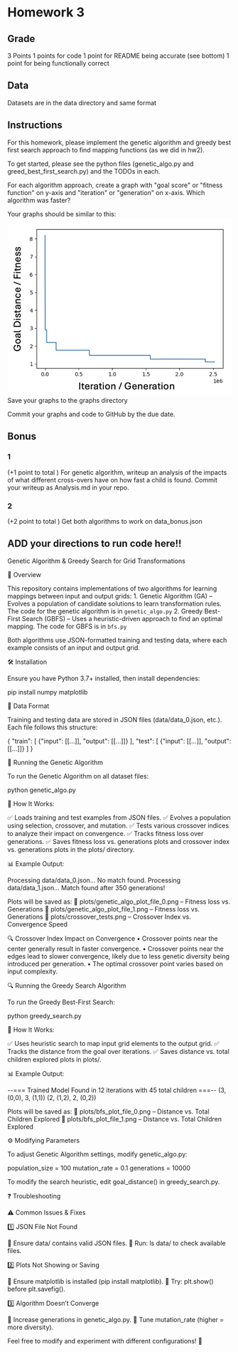 # Homework 3

## Grade
3 Points
1 points for code
1 point for README being accurate (see bottom)
1 point for being functionally correct

## Data
Datasets are in the data directory and same format


## Instructions
For this homework, please implement the genetic algorithm
and greedy best first search approach to find mapping functions (as we did in hw2).

To get started, please see the python files (genetic_algo.py and greed_best_first_search.py) and the TODOs in each.

For each algorithm approach, create a graph with "goal score" or "fitness function" on y-axis
and "iteration" or "generation" on x-axis. Which algorithm was faster?

Your graphs should be similar to this:
![example_plot.png](example_plot.png)
Save your graphs to the graphs directory

Commit your graphs and code to GitHub by the due date.

## Bonus
### 1
(+1 point to total )
For genetic algorithm, writeup an analysis of the impacts of what different
cross-overs have on how fast a child is found. Commit your writeup as Analysis.md
in your repo.

### 2
(+2 point to total )
Get both algorithms to work on data_bonus.json

## ADD your directions to run code here!!

Genetic Algorithm & Greedy Search for Grid Transformations

📌 Overview

This repository contains implementations of two algorithms for learning mappings between input and output grids:
	1.	Genetic Algorithm (GA) – Evolves a population of candidate solutions to learn transformation rules. The code for the genetic algorithm is in `genetic_algo.py`
	2.	Greedy Best-First Search (GBFS) – Uses a heuristic-driven approach to find an optimal mapping. The code for GBFS is in `bfs.py`

Both algorithms use JSON-formatted training and testing data, where each example consists of an input and output grid.

🛠 Installation

Ensure you have Python 3.7+ installed, then install dependencies:

pip install numpy matplotlib

📂 Data Format

Training and testing data are stored in JSON files (data/data_0.json, etc.). Each file follows this structure:

{
    "train": [
        {"input": [[...]], "output": [[...]]}
    ],
    "test": [
        {"input": [[...]], "output": [[...]]}
    ]
}

🚀 Running the Genetic Algorithm

To run the Genetic Algorithm on all dataset files:

python genetic_algo.py

🔹 How It Works:

✅ Loads training and test examples from JSON files.
✅ Evolves a population using selection, crossover, and mutation.
✅ Tests various crossover indices to analyze their impact on convergence.
✅ Tracks fitness loss over generations.
✅ Saves fitness loss vs. generations plots and crossover index vs. generations plots in the plots/ directory.

📊 Example Output:

Processing data/data_0.json...
No match found.
Processing data/data_1.json...
Match found after 350 generations!

Plots will be saved as:
📌 plots/genetic_algo_plot_file_0.png – Fitness loss vs. Generations
📌 plots/genetic_algo_plot_file_1.png – Fitness loss vs. Generations
📌 plots/crossover_tests.png – Crossover Index vs. Convergence Speed

🔍 Crossover Index Impact on Convergence
	•	Crossover points near the center generally result in faster convergence.
	•	Crossover points near the edges lead to slower convergence, likely due to less genetic diversity being introduced per generation.
	•	The optimal crossover point varies based on input complexity.

🔍 Running the Greedy Search Algorithm

To run the Greedy Best-First Search:

python greedy_search.py

🔹 How It Works:

✅ Uses heuristic search to map input grid elements to the output grid.
✅ Tracks the distance from the goal over iterations.
✅ Saves distance vs. total children explored plots in plots/.

📊 Example Output:

--=== Trained Model Found in 12 iterations with 45 total children ===--
(3, (0,0), 3, (1,1))
(2, (1,2), 2, (0,2))

Plots will be saved as:
📌 plots/bfs_plot_file_0.png – Distance vs. Total Children Explored
📌 plots/bfs_plot_file_1.png – Distance vs. Total Children Explored

⚙ Modifying Parameters

To adjust Genetic Algorithm settings, modify genetic_algo.py:

population_size = 100
mutation_rate = 0.1
generations = 10000

To modify the search heuristic, edit goal_distance() in greedy_search.py.

❓ Troubleshooting

⚠ Common Issues & Fixes

1️⃣ JSON File Not Found

📌 Ensure data/ contains valid JSON files.
📌 Run: ls data/ to check available files.

2️⃣ Plots Not Showing or Saving

📌 Ensure matplotlib is installed (pip install matplotlib).
📌 Try: plt.show() before plt.savefig().

3️⃣ Algorithm Doesn’t Converge

📌 Increase generations in genetic_algo.py.
📌 Tune mutation_rate (higher = more diversity).

Feel free to modify and experiment with different configurations! 🚀
